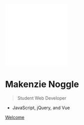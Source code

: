 <!-- _coverpage.md -->

![logo](media/codeSVG.svg)

# Makenzie Noggle

> Student Web Developer

- JavaScript, jQuery, and Vue

[Welcome](/home)